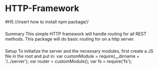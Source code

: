 # HTTP-Framework

#H5 //insert how to install npm package//

###
Summary
This simple HTTP framework will handle routing for all REST methods. This package will do basic routing for on a http server.

###
Setup
To initialize the server and the necessary modules, first create a JS file in the root and put in:
var customModule = require(__dirname + '/../server');
var router = customModule();
var fs = require('fs');

